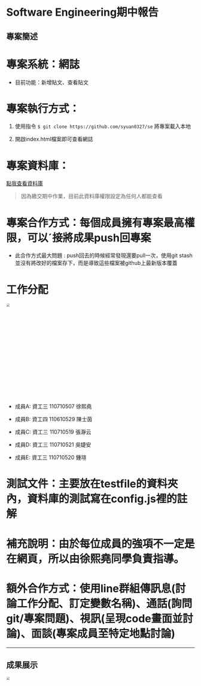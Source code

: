 
# Software Engineering期中報告

## 專案簡述

# 專案系統：網誌

  * 目前功能：新增貼文、查看貼文

# 專案執行方式：

1. 使用指令 `$ git clone https://github.com/syuan0327/se` 將專案載入本地

2. 開啟index.html檔案即可查看網誌

# 專案資料庫：

[點我查看資料庫](https://console.firebase.google.com/u/0/project/se109-d25e7/database/se109-d25e7/data)

> 因為繳交期中作業，目前此資料庫權限設定為任何人都能查看

# 專案合作方式：每個成員擁有專案最高權限，可以ˊ接將成果push回專案

  * 此合作方式最大問題 : push回去的時候經常發現還要pull一次，使用git stash並沒有將改好的檔案存下，而是導致這些檔案被github上最新版本覆蓋

# 工作分配

<img src="https://github.com/syuan0327/se/blob/master/img/work.jpg" style="zoom:50%" width="500px"/>

* 成員A: 資工三 110710507 徐熙堯
  
* 成員B: 資工四 110610529 陳士茵

* 成員C: 資工三 110710519 張瀞云

* 成員D: 資工三 110710521 吳婕安

* 成員E: 資工三 110710520 鍾瑄

# 測試文件：主要放在testfile的資料夾內，資料庫的測試寫在config.js裡的註解

# 補充說明：由於每位成員的強項不一定是在網頁，所以由徐熙堯同學負責指導。

# 額外合作方式：使用line群組傳訊息(討論工作分配、訂定變數名稱)、通話(詢問git/專案問題)、視訊(呈現code畫面並討論)、面談(專案成員至特定地點討論)

<hr>

## 成果展示

<img src="https://github.com/syuan0327/se/blob/master/img/result.gif" style="zoom:50%" width="1000px"/>
